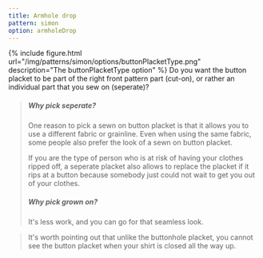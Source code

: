 ```yaml
---
title: Armhole drop
pattern: simon
option: armholeDrop
---
```


{% include figure.html url="/img/patterns/simon/options/buttonPlacketType.png" description="The buttonPlacketType option" %}
Do you want the button placket to be part of the right front pattern part (cut-on), or rather an individual part that you sew on (seperate)?

<blockquote class="tip">
  <h5>Why pick seperate?</h5>

  One reason to pick a sewn on button placket is that it allows you to use a different fabric or grainline.
Even when using the same fabric, some people also prefer the look of a sewn on button placket.

  If you are the type of person who is at risk of having your clothes ripped off, a seperate placket also allows to replace the placket if it rips at a button because somebody just could not wait to get you out of your clothes.

  <h5>Why pick grown on?</h5>

  It's less work, and you can go for that seamless look.
</blockquote>

<blockquote class="comment">
  It's worth pointing out that unlike the buttonhole placket, you cannot see the button placket when your shirt is closed all the way up.
</blockquote>
